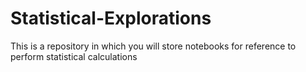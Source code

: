 # Statistical-Explorations

This is a repository in which you will store notebooks for reference to perform statistical calculations
